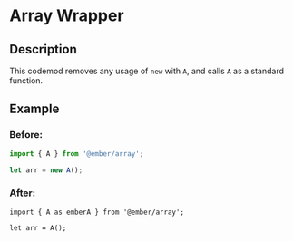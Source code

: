 # Array Wrapper

## Description

This codemod removes any usage of `new` with `A`, and calls `A` as a standard function.

## Example

### Before:

```jsx
import { A } from '@ember/array';

let arr = new A();
```

### After:

```tsx
import { A as emberA } from '@ember/array';

let arr = A();
```